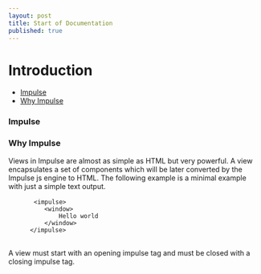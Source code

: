 ```yaml
---
layout: post
title: Start of Documentation
published: true
---
```

<h1 class="doc-title">Introduction</h1>

- [Impulse](#impulse)
- [Why Impulse](#why-impulse)

<a name="impulse"><h3>Impulse</h3></a>

<a name="why-impulse"><h3>Why Impulse</h3></a>

Views in Impulse are almost as simple as HTML but very powerful. A view encapsulates a set of components which will be later converted by the Impulse js engine to HTML. The following example is a minimal example with just a simple text output.

<div>
  <div class="code-header">
    <div class="container-fluid">
        <div class="row">
            <div class="button red" />
          	<div class="button yellow" />
          	<div class="button green" />
        </div>
    </div>
  </div>
  <pre class="code-white line-numbers language-markup">
      <code class="language-markup">&lt;impulse&gt;
          &lt;window&gt;
              Hello world
          &lt;/window&gt;
      &lt;/impulse&gt;</code>
  </pre>
</div>
 
A view must start with an opening impulse tag and must be closed with a closing impulse tag.